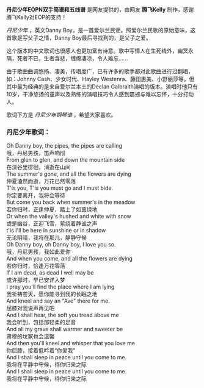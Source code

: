 

**丹尼少年EOPN双手简谱和五线谱** 是网友提供的，由网友 **腾飞Kelly** 制作，感谢腾飞Kelly对EOP的支持！

_丹尼少年_ ，英文Danny Boy，是一首爱尔兰民谣。照爱尔兰民歌的原始意味，这首歌是写父子之情，Danny Boy最后寻找到的，是父子之爱。

这个版本的中文歌词也很感人也更加富有诗意。歌中写情人在生死线外，幽冥永隔，死者不已，生者含悲，缠绵凄凉，令人难忘……

由于歌曲曲调悠扬、凄美，传唱度广，已有许多的歌手都对此歌曲进行过翻唱，如：Johnny Cash、少女时代、Hayley
Westenra、藤田惠美、小野丽莎等。但其中最为经典的是来自爱尔兰本土的Declan
Galbraith演唱的版本。演唱时他只有10岁，干净悠扬的童声以及熟练的演唱技巧令人感到震撼与难以忘怀，十分打动人。

歌词下方是 _丹尼少年钢琴谱_ ，希望大家喜欢。

### 丹尼少年歌词：

Oh Danny boy, the pipes, the pipes are calling  
哦，丹尼男孩，笛声响彻  
From glen to glen, and down the mountain side  
在深谷里徘徊，消逝在山间  
The summer's gone, and all the flowers are dying  
仲夏溘然而逝，万花已然零落  
T'is you, T'is you must go and I must bide.  
你定要离开，我将会等待  
But come you back when summer's in the meadow  
若你归时，正逢仲夏，踏上了如茵绿地  
Or when the valley's hushed and white with snow  
或是幽谷，正迎飞雪，萦绕着静谧之声  
t'is I'll be here in sunshine or in shadow  
无论阴晴，我将在那儿，静静守候  
Oh Danny boy, oh Danny boy, I love you so.  
哦，丹尼男孩，我如此爱你  
And when you come, and all the flowers are dying  
若你归时，恰逢万花零落  
If I am dead, as dead I well may be  
或许那时，早已安详入梦  
I pray you'll find the place where I am lying  
我祈祷苍天，愿你能寻到我的长眠之地  
And kneel and say an "Ave" there for me.  
屈膝对我说声再见吧  
And I shall hear, the soft you tread above me  
我会听到，包括那轻柔的足音  
And all my grave shall warmer and sweeter be  
肃穆的坟冢也会温馨  
And then you'll kneel and whisper that you love me  
你屈膝，接着低吟着“你爱我”  
And I shall sleep in peace until you come to me.  
我将在平静中守候，待你归来之际  
And I shall sleep in peace until you come to me.  
我将在平静中守候，待你归来之际


